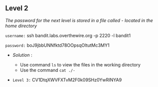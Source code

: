 ## Level 2

*The password for the next level is stored in a file called - located in the home directory*

`username:` ssh bandit.labs.overthewire.org -p 2220 -l bandit1

`password:` boJ9jbbUNNfktd78OOpsqOltutMc3MY1

- *Solution* : 
    * Use command `ls` to view the files in the working directory
    * Use the command `cat ./-`

- `Level 3:` CV1DtqXWVFXTvM2F0k09SHz0YwRINYA9